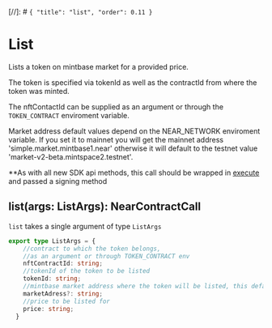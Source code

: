 [//]: # `{ "title": "list", "order": 0.11 }`

# List

Lists a token on mintbase market for a provided price.

The token is specified via tokenId as well as the contractId from where the token was minted.

The nftContactId can be supplied as an argument or through the ```TOKEN_CONTRACT``` enviroment variable.

Market address default values depend on the NEAR_NETWORK enviroment variable. If you set it to mainnet you will get the mainnet address 'simple.market.mintbase1.near' otherwise it will default to the testnet value 'market-v2-beta.mintspace2.testnet'.

**As with all new SDK api methods, this call should be wrapped in [execute](../#execute) and passed a signing method

## list(args: ListArgs): NearContractCall

`list` takes a single argument of type `ListArgs`

```typescript
export type ListArgs = {
    //contract to which the token belongs, 
    //as an argument or through TOKEN_CONTRACT env
    nftContractId: string;
    //tokenId of the token to be listed
    tokenId: string;
    //mintbase market address where the token will be listed, this defaults to the correct value depending on the NEAR_NETWORK enviroment variable
    marketAdress?: string;
    //price to be listed for
    price: string;
  }
```


